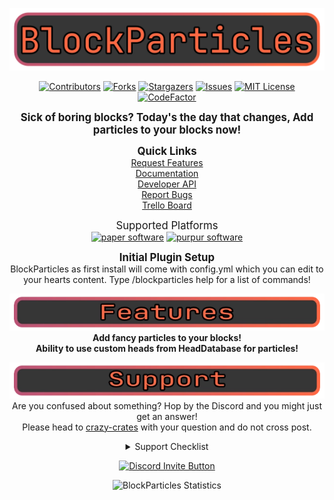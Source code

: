 <center><div align="center">

![BlockParticles](https://raw.githubusercontent.com/Crazy-Crew/Branding/main/blockparticles/banner/webp/banner.webp)

[![Contributors][contributors-shield]][contributors-url]
[![Forks][forks-shield]][forks-url]
[![Stargazers][stars-shield]][stars-url]
[![Issues][issues-shield]][issues-url]
[![MIT License][license-shield]][license-url]
[![CodeFactor](https://www.codefactor.io/repository/github/crazy-crew/blockparticles/badge)](https://www.codefactor.io/repository/github/crazy-crew/blockparticles)

<big>**Sick of boring blocks? Today's the day that changes, Add particles to your blocks now!**</big>

<big>**Quick Links**</big><br>
[Request Features](https://github.com/Crazy-Crew/BlockParticles/issues)<br>
[Documentation](https://docs.crazycrew.us/docs/category/blockparticles)<br>
[Developer API](https://docs.crazycrew.us/docs/plugins/blockparticles/guides/api/intro)<br>
[Report Bugs](https://github.com/Crazy-Crew/BlockParticles/issues)<br>
[Trello Board](https://trello.com/b/bzQ5TwXo/blockparticles)

<big>Supported Platforms</big><br>
[![paper software](https://cdn.jsdelivr.net/npm/@intergrav/devins-badges@3/assets/compact-minimal/supported/paper_vector.svg)](https://papermc.io/)
[![purpur software](https://cdn.jsdelivr.net/npm/@intergrav/devins-badges@3/assets/compact-minimal/supported/purpur_vector.svg)](https://purpurmc.org/)

<big>**Initial Plugin Setup**</big><br>
BlockParticles as first install will come with config.yml which you can edit to your hearts content. Type /blockparticles help for a list of commands!

![Features Banner](https://raw.githubusercontent.com/Crazy-Crew/Branding/main/blockparticles/banner/webp/features.webp)<br>
**Add fancy particles to your blocks!**<br>
**Ability to use custom heads from HeadDatabase for particles!**<br>

![Support Banner](https://raw.githubusercontent.com/Crazy-Crew/Branding/main/blockparticles/banner/webp/support.webp)<br>
Are you confused about something? Hop by the Discord and you might just get an answer!<br>
Please head to [crazy-crates](https://discord.com/channels/182615261403283459/1143069389181157386) with your question and do not cross post.<br>
<details>
<summary>Support Checklist</summary>

Please check to make sure that your question wasn't asked before, You can use `Ctrl+F` on Discord to look for past conversations.<br>
Describe your issue in detail, Don't just make it a bread crumb trail that has to be questioned out of you.<br>
Plugin Version i.e. `BlockParticles 3.3` **LATEST DOES NOT COUNT**<br>
Server Version & Server Type i.e. `Paper 1.21.1` or `Purpur 1.21.1` **LATEST DOES NOT COUNT**<br>
Send any console errors or files you have through https://mclo.gs/ - (We don't own the website, You have to copy the link and send it.)<br>
</details>

<!--[![Discord](https://discord.com/api/guilds/182615261403283459/widget.png?style=banner2)](https://discord.gg/badbones-s-live-chat-182615261403283459)<br>-->
[![Discord Invite Button](https://cdn.jsdelivr.net/npm/@intergrav/devins-badges@3/assets/cozy/social/discord-plural_vector.svg)](https://discord.gg/badbones-s-live-chat-182615261403283459)
</div>

![BlockParticles Statistics](https://bstats.org/signatures/bukkit/BlockParticles.svg)
</center>

[contributors-shield]: https://img.shields.io/github/contributors/Crazy-Crew/BlockParticles.svg?style=flat&logo=appveyor
[contributors-url]: https://github.com/Crazy-Crew/BlockParticles/graphs/contributors
[forks-shield]: https://img.shields.io/github/forks/Crazy-Crew/BlockParticles.svg?style=flat&logo=appveyor
[forks-url]: https://github.com/Crazy-Crew/BlockParticles/network/members
[stars-shield]: https://img.shields.io/github/stars/Crazy-Crew/BlockParticles.svg?style=flat&logo=appveyor
[stars-url]: https://github.com/Crazy-Crew/BlockParticles/stargazers
[issues-shield]: https://img.shields.io/github/issues/Crazy-Crew/BlockParticles.svg?style=flat&logo=appveyor
[issues-url]: https://github.com/Crazy-Crew/BlockParticles/issues
[license-shield]: https://img.shields.io/github/license/Crazy-Crew/BlockParticles.svg?style=flat&logo=appveyor
[license-url]: https://github.com/Crazy-Crew/BlockParticles/blob/main/LICENSE
